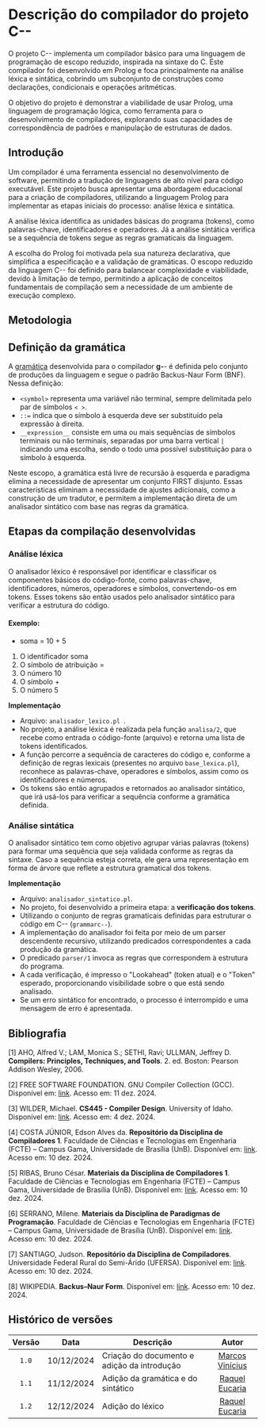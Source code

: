 # Descrição do compilador do projeto C--

O projeto C-- implementa um compilador básico para uma linguagem de programação de escopo reduzido, inspirada na sintaxe do C. Este compilador foi desenvolvido em Prolog e foca principalmente na análise léxica e sintática, cobrindo um subconjunto de construções como declarações, condicionais e operações aritméticas.

O objetivo do projeto é demonstrar a viabilidade de usar Prolog, uma linguagem de programação lógica, como ferramenta para o desenvolvimento de compiladores, explorando suas capacidades de correspondência de padrões e manipulação de estruturas de dados.

## Introdução

Um compilador é uma ferramenta essencial no desenvolvimento de software, permitindo a tradução de linguagens de alto nível para código executável. Este projeto busca apresentar uma abordagem educacional para a criação de compiladores, utilizando a linguagem Prolog para implementar as etapas iniciais do processo: análise léxica e sintática.

A análise léxica identifica as unidades básicas do programa (tokens), como palavras-chave, identificadores e operadores. Já a análise sintática verifica se a sequência de tokens segue as regras gramaticais da linguagem.

A escolha do Prolog foi motivada pela sua natureza declarativa, que simplifica a especificação e a validação de gramáticas. O escopo reduzido da linguagem C-- foi definido para balancear complexidade e viabilidade, devido à limitação de tempo, permitindo a aplicação de conceitos fundamentais de compilação sem a necessidade de um ambiente de execução complexo.

## Metodologia

## Definição da gramática
A [gramática](../grammarc--) desenvolvida para o compilador **g-**- é definida pelo conjunto de produções da linguagem e segue o padrão Backus-Naur Form (BNF). Nessa definição:
- `<symbol>` representa uma variável não terminal, sempre delimitada pelo par de símbolos `< >`.
- `::=` indica que o símbolo à esquerda deve ser substituído pela expressão à direita.
- `__expression__` consiste em uma ou mais sequências de símbolos terminais ou não terminais, separadas por uma barra vertical `|` indicando uma escolha, sendo o todo uma possível substituição para o símbolo à esquerda.

Neste escopo, a gramática está livre de recursão à esquerda e paradigma elimina a necessidade de apresentar um conjunto FIRST disjunto. Essas características eliminam a necessidade de ajustes adicionais, como a construção de um tradutor, e permitem a implementação direta de um analisador sintático com base nas regras da gramática.

## Etapas da compilação desenvolvidas

### Análise léxica

O analisador léxico é responsável por identificar e classificar os componentes básicos do código-fonte, como palavras-chave, identificadores, números, operadores e símbolos, convertendo-os em tokens. Esses tokens são então usados pelo analisador sintático para verificar a estrutura do código.

#### Exemplo:

- soma = 10 + 5

1. O identificador soma
2. O símbolo de atribuição =
3. O número 10
4. O símbolo +
5. O número 5

**Implementação**

- Arquivo: `analisador_lexico.pl `.
- No projeto, a análise léxica é realizada pela função `analisa/2`, que recebe como entrada o código-fonte (arquivo) e retorna uma lista de tokens identificados.
- A função percorre a sequência de caracteres do código e, conforme a definição de regras lexicais (presentes no arquivo `base_lexica.pl`), reconhece as palavras-chave, operadores e símbolos, assim como os identificadores e números.
- Os tokens são então agrupados e retornados ao analisador sintático, que irá usá-los para verificar a sequência conforme a gramática definida.

### Análise sintática
O analisador sintático tem como objetivo agrupar várias palavras (tokens) para formar uma sequência que seja validada conforme as regras da sintaxe. Caso a sequência esteja correta, ele gera uma representação em forma de árvore que reflete a estrutura gramatical dos tokens.

**Implementação**

- Arquivo: `analisador_sintatico.pl`. 
- No projeto, foi desenvolvido a primeira etapa: a **verificação dos tokens**.
- Utilizando o conjunto de regras gramaticais definidas para estruturar o código em C-- (`grammarc--`).
- A implementação do analisador foi feita por meio de um parser descendente recursivo, utilizando predicados correspondentes a cada produção da gramática.
- O predicado `parser/1` invoca as regras que correspondem à estrutura do programa.
- A cada verificação, é impresso o "Lookahead" (token atual) e o "Token" esperado, proporcionando visibilidade sobre o que está sendo analisado.
- Se um erro sintático for encontrado, o processo é interrompido e uma mensagem de erro é apresentada.


## Bibliografia

[1] AHO, Alfred V.; LAM, Monica S.; SETHI, Ravi; ULLMAN, Jeffrey D. **Compilers: Principles, Techniques, and Tools**. 2. ed. Boston: Pearson Addison Wesley, 2006.  

[2] FREE SOFTWARE FOUNDATION. GNU Compiler Collection (GCC). Disponível em: [link](https://gcc.gnu.org/onlinedocs/). Acesso em: 11 dez. 2024.

[3] WILDER, Michael. **CS445 - Compiler Design**. University of Idaho. Disponível em: [link](http://www2.cs.uidaho.edu/~mdwilder/cs445/). Acesso em: 4 dez. 2024.

[4] COSTA JÚNIOR, Edson Alves da. **Repositório da Disciplina de Compiladores 1**. Faculdade de Ciências e Tecnologias em Engenharia (FCTE) – Campus Gama, Universidade de Brasília (UnB). Disponível em: [link](https://github.com/edsomjr/Compiladores). Acesso em: 10 dez. 2024.  

[5] RIBAS, Bruno César. **Materiais da Disciplina de Compiladores 1**. Faculdade de Ciências e Tecnologias em Engenharia (FCTE) – Campus Gama, Universidade de Brasília (UnB). Disponível em: [link](link). Acesso em: 10 dez. 2024.  

[6] SERRANO, Milene. **Materiais da Disciplina de Paradigmas de Programação**. Faculdade de Ciências e Tecnologias em Engenharia (FCTE) – Campus Gama, Universidade de Brasília (UnB). Disponível em: [link](https://aprender3.unb.br/). Acesso em: 10 dez. 2024.  

[7] SANTIAGO, Judson. **Repositório da Disciplina de Compiladores**. Universidade Federal Rural do Semi-Árido (UFERSA). Disponível em: [link](https://github.com/JudsonSS/Compiladores). Acesso em: 10 dez. 2024.  

[8] WIKIPEDIA. **Backus–Naur Form**. Disponível em: [link](https://en.wikipedia.org/wiki/Backus%E2%80%93Naur_form). Acesso em: 10 dez. 2024.  


## Histórico de versões

| Versão | Data       | Descrição                                                                      |                                                 Autor                                                 |
| :----: | ---------- | ------------------------------------------------------------------------------ | :---------------------------------------------------------------------------------------------------: |
| `1.0`  | 10/12/2024 | Criação do documento e adição da introdução                                          | [Marcos Vinícius](https://github.com/Marcos574)  |
| `1.1`  | 11/12/2024 | Adição da gramática e do sintático                                          | [Raquel Eucaria](https://github.com/raqueleucaria)  |
| `1.2`  | 12/12/2024 | Adição do léxico                                | [Raquel Eucaria](https://github.com/raqueleucaria)  |

